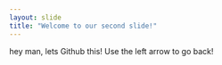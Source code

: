 ```yaml
---
layout: slide
title: "Welcome to our second slide!"
---
```

hey man, lets Github this! 
Use the left arrow to go back!
